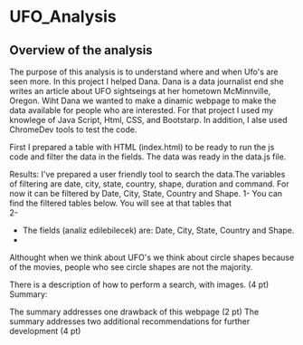 # UFO_Analysis
## Overview of the analysis

The purpose of this analysis is to understand where and when Ufo's are seen more. In this project I helped Dana. Dana is a data journalist end she writes an article about UFO sightseings at her hometown McMinnville, Oregon.
Wiht Dana we wanted to make a dinamic webpage to make the data available for people who are interested.
For that project I used my knowlege of Java Script, Html, CSS, and Bootstarp. In addition, I alse used ChromeDev tools to test the code.

First I prepared a table with HTML (index.html) to be ready to run the js code and filter the data in the fields. The data was ready in the data.js file.

Results:
I've prepared a user friendly tool to search the data.The variables of filtering are date, city, state, country, shape, duration and command. For now it can be filtered by Date, City, State, Country and Shape.
1- You can find the filtered tables below. You will see at that tables that  
2- 
- The fields (analiz edilebilecek) are:
  Date, City, State, Country and Shape.
- 
Althought when we think about UFO's we think about circle shapes because of the movies, people who see circle shapes are not the majority.

There is a description of how to perform a search, with images. (4 pt)
Summary:

The summary addresses one drawback of this webpage (2 pt)
The summary addresses two additional recommendations for further development (4 pt)
